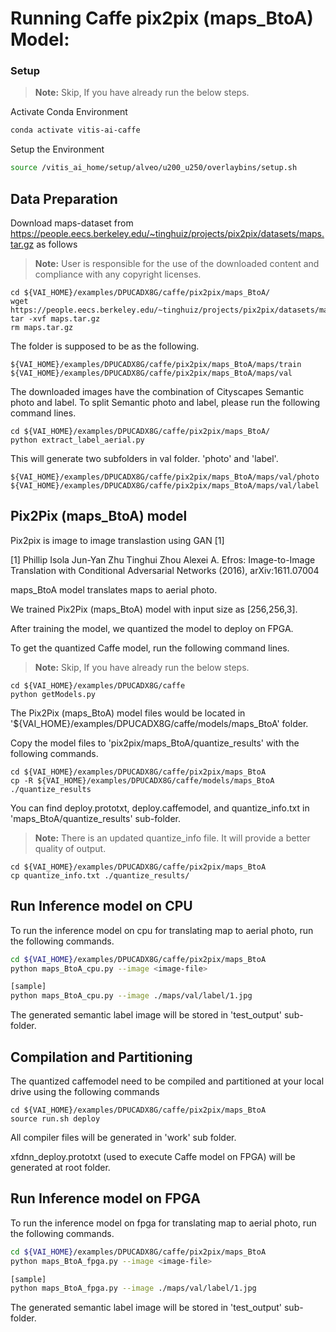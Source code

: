 
# Running Caffe pix2pix (maps_BtoA) Model:

### Setup

> **Note:** Skip, If you have already run the below steps.

Activate Conda Environment
  ```sh
  conda activate vitis-ai-caffe
  ```

Setup the Environment

  ```sh
  source /vitis_ai_home/setup/alveo/u200_u250/overlaybins/setup.sh
  ```

## Data Preparation

Download maps-dataset from https://people.eecs.berkeley.edu/~tinghuiz/projects/pix2pix/datasets/maps.tar.gz as follows
> **Note:** User is responsible for the use of the downloaded content and compliance with any copyright licenses.
```
cd ${VAI_HOME}/examples/DPUCADX8G/caffe/pix2pix/maps_BtoA/
wget https://people.eecs.berkeley.edu/~tinghuiz/projects/pix2pix/datasets/maps.tar.gz
tar -xvf maps.tar.gz
rm maps.tar.gz
```

The folder is supposed to be as the following.

```
${VAI_HOME}/examples/DPUCADX8G/caffe/pix2pix/maps_BtoA/maps/train
${VAI_HOME}/examples/DPUCADX8G/caffe/pix2pix/maps_BtoA/maps/val
```

The downloaded images have the combination of Cityscapes Semantic photo and label.
To split Semantic photo and label, please run the following command lines.

```
cd ${VAI_HOME}/examples/DPUCADX8G/caffe/pix2pix/maps_BtoA/
python extract_label_aerial.py
```

This will generate two subfolders in val folder. 'photo' and 'label'.
```
${VAI_HOME}/examples/DPUCADX8G/caffe/pix2pix/maps_BtoA/maps/val/photo
${VAI_HOME}/examples/DPUCADX8G/caffe/pix2pix/maps_BtoA/maps/val/label
```



## Pix2Pix (maps_BtoA) model

Pix2pix is image to image translastion using GAN [1]


[1]	Phillip Isola Jun-Yan Zhu Tinghui Zhou Alexei A. Efros: Image-to-Image Translation with Conditional Adversarial Networks (2016), arXiv:1611.07004



maps_BtoA model translates maps to aerial photo.


We trained Pix2Pix (maps_BtoA) model with input size as [256,256,3].

After training the model, we quantized the model to deploy on FPGA.

To get the quantized Caffe model, run the following command lines.

> **Note:** Skip, If you have already run the below steps.
```
cd ${VAI_HOME}/examples/DPUCADX8G/caffe
python getModels.py
```

The Pix2Pix (maps_BtoA) model files would be located in '${VAI_HOME}/examples/DPUCADX8G/caffe/models/maps_BtoA' folder.

Copy the model files to 'pix2pix/maps_BtoA/quantize_results' with the following commands.
```
cd ${VAI_HOME}/examples/DPUCADX8G/caffe/pix2pix/maps_BtoA
cp -R ${VAI_HOME}/examples/DPUCADX8G/caffe/models/maps_BtoA ./quantize_results
```

You can find deploy.prototxt, deploy.caffemodel, and quantize_info.txt in 'maps_BtoA/quantize_results' sub-folder.

> **Note:** There is an updated quantize_info file. It will provide a better quality of output.
```
cd ${VAI_HOME}/examples/DPUCADX8G/caffe/pix2pix/maps_BtoA
cp quantize_info.txt ./quantize_results/
```


## Run Inference model on CPU

To run the inference model on cpu for translating map to aerial photo, run the following commands.
```sh
cd ${VAI_HOME}/examples/DPUCADX8G/caffe/pix2pix/maps_BtoA
python maps_BtoA_cpu.py --image <image-file>

[sample]
python maps_BtoA_cpu.py --image ./maps/val/label/1.jpg
```
The generated semantic label image will be stored in 'test_output' sub-folder.



## Compilation and Partitioning


The quantized caffemodel need to be compiled and partitioned at your local drive using the following commands

```
cd ${VAI_HOME}/examples/DPUCADX8G/caffe/pix2pix/maps_BtoA
source run.sh deploy
```

All compiler files will be generated in 'work' sub folder.

xfdnn_deploy.prototxt (used to execute Caffe model on FPGA) will be generated at root folder.





## Run Inference model on FPGA

To run the inference model on fpga for translating map to aerial photo, run the following commands.

```sh
cd ${VAI_HOME}/examples/DPUCADX8G/caffe/pix2pix/maps_BtoA
python maps_BtoA_fpga.py --image <image-file>

[sample]
python maps_BtoA_fpga.py --image ./maps/val/label/1.jpg
```
The generated semantic label image will be stored in 'test_output' sub-folder.
